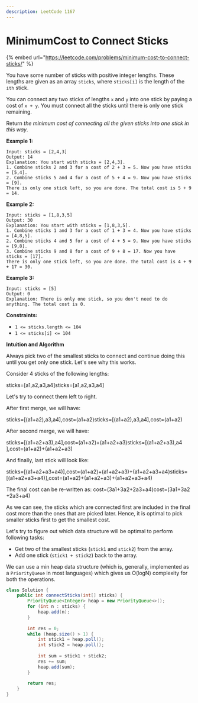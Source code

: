 ```yaml
---
description: LeetCode 1167
---
```


# MinimumCost to Connect Sticks

{% embed url="https://leetcode.com/problems/minimum-cost-to-connect-sticks/" %}



You have some number of sticks with positive integer lengths. These lengths are given as an array `sticks`, where `sticks[i]` is the length of the `ith` stick.

You can connect any two sticks of lengths `x` and `y` into one stick by paying a cost of `x + y`. You must connect all the sticks until there is only one stick remaining.

Return _the minimum cost of connecting all the given sticks into one stick in this way_.

**Example 1:**

```
Input: sticks = [2,4,3]
Output: 14
Explanation: You start with sticks = [2,4,3].
1. Combine sticks 2 and 3 for a cost of 2 + 3 = 5. Now you have sticks = [5,4].
2. Combine sticks 5 and 4 for a cost of 5 + 4 = 9. Now you have sticks = [9].
There is only one stick left, so you are done. The total cost is 5 + 9 = 14.
```

**Example 2:**

```
Input: sticks = [1,8,3,5]
Output: 30
Explanation: You start with sticks = [1,8,3,5].
1. Combine sticks 1 and 3 for a cost of 1 + 3 = 4. Now you have sticks = [4,8,5].
2. Combine sticks 4 and 5 for a cost of 4 + 5 = 9. Now you have sticks = [9,8].
3. Combine sticks 9 and 8 for a cost of 9 + 8 = 17. Now you have sticks = [17].
There is only one stick left, so you are done. The total cost is 4 + 9 + 17 = 30.
```

**Example 3:**

```
Input: sticks = [5]
Output: 0
Explanation: There is only one stick, so you don't need to do anything. The total cost is 0.
```

**Constraints:**

* `1 <= sticks.length <= 104`
* `1 <= sticks[i] <= 104`

**Intuition and Algorithm**

Always pick two of the smallest sticks to connect and continue doing this until you get only one stick. Let's see why this works.

Consider 4 sticks of the following lengths:

sticks=\[a1,a2,a3,a4]sticks=\[a1​,a2​,a3​,a4​]

Let's try to connect them left to right.

After first merge, we will have:

sticks=\[(a1+a2),a3,a4],cost=(a1+a2)sticks=\[(a1​+a2​),a3​,a4​],cost=(a1​+a2​)

After second merge, we will have:

sticks=\[(a1+a2+a3),a4],cost=(a1+a2)+(a1+a2+a3)sticks=\[(a1​+a2​+a3​),a4​],cost=(a1​+a2​)+(a1​+a2​+a3​)

And finally, last stick will look like:

sticks=\[(a1+a2+a3+a4)],cost=(a1+a2)+(a1+a2+a3)+(a1+a2+a3+a4)sticks=\[(a1​+a2​+a3​+a4​)],cost=(a1​+a2​)+(a1​+a2​+a3​)+(a1​+a2​+a3​+a4​)

The final cost can be re-written as: cost=(3a1+3a2+2a3+a4)cost=(3a1​+3a2​+2a3​+a4​)

As we can see, the sticks which are connected first are included in the final cost more than the ones that are picked later. Hence, it is optimal to pick smaller sticks first to get the smallest cost.

Let's try to figure out which data structure will be optimal to perform following tasks:

* Get two of the smallest sticks (`stick1` and `stick2`) from the array.
* Add one stick (`stick1 + stick2`) back to the array.

We can use a min heap data structure (which is, generally, implemented as a `PriorityQueue` in most languages) which gives us O(log⁡N) complexity for both the operations.

```java
class Solution {
    public int connectSticks(int[] sticks) {
        PriorityQueue<Integer> heap = new PriorityQueue<>();
        for (int n : sticks) {
            heap.add(n);
        }
        
        int res = 0;
        while (heap.size() > 1) {
            int stick1 = heap.poll();
            int stick2 = heap.poll();
            
            int sum = stick1 + stick2;
            res += sum;
            heap.add(sum);
        }
        
        return res;
    }
}
```
